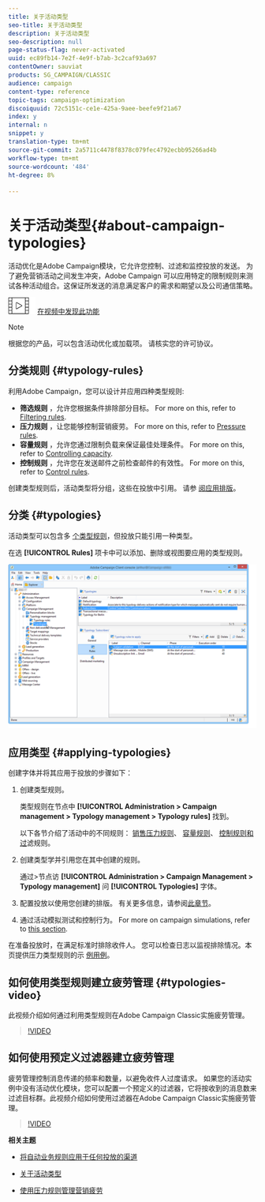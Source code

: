 ```yaml
---
title: 关于活动类型
seo-title: 关于活动类型
description: 关于活动类型
seo-description: null
page-status-flag: never-activated
uuid: ec89fb14-7e2f-4e9f-b7ab-3c2caf93a697
contentOwner: sauviat
products: SG_CAMPAIGN/CLASSIC
audience: campaign
content-type: reference
topic-tags: campaign-optimization
discoiquuid: 72c5151c-ce1e-425a-9aee-beefe9f21a67
index: y
internal: n
snippet: y
translation-type: tm+mt
source-git-commit: 2a5711c4478f8378c079fec4792ecbb95266ad4b
workflow-type: tm+mt
source-wordcount: '484'
ht-degree: 8%

---
```



# 关于活动类型{#about-campaign-typologies}

活动优化是Adobe Campaign模块，它允许您控制、过滤和监控投放的发送。 为了避免营销活动之间发生冲突，Adobe Campaign 可以应用特定的限制规则来测试各种活动组合。这保证所发送的消息满足客户的需求和期望以及公司通信策略。

![](assets/do-not-localize/how-to-video.png) [在视频中发现此功能](#typologies-video)

>[!NOTE]
>
>根据您的产品，可以包含活动优化或加载项。 请核实您的许可协议。

## 分类规则 {#typology-rules}

利用Adobe Campaign，您可以设计并应用四种类型规则:

* **筛选规则** ，允许您根据条件排除部分目标。 For more on this, refer to [Filtering rules](../../campaign/using/filtering-rules.md).
* **压力规则** ，让您能够控制营销疲劳。 For more on this, refer to [Pressure rules](../../campaign/using/pressure-rules.md).
* **容量规则** ，允许您通过限制负载来保证最佳处理条件。 For more on this, refer to [Controlling capacity](../../campaign/using/consistency-rules.md#controlling-capacity).
* **控制规则** ，允许您在发送邮件之前检查邮件的有效性。 For more on this, refer to [Control rules](../../campaign/using/control-rules.md).

创建类型规则后，活动类型将分组，这些在投放中引用。 请参 [阅应用排版](#applying-typologies)。

## 分类 {#typologies}

活动类型可以包含多 [个类型规则](#typology-rules)，但投放只能引用一种类型。

在选 **[!UICONTROL Rules]** 项卡中可以添加、删除或视图要应用的类型规则。

![](assets/campaign_opt_rules_tab.png)

## 应用类型 {#applying-typologies}

创建字体并将其应用于投放的步骤如下：

1. 创建类型规则。

   类型规则在节点中 **[!UICONTROL Administration > Campaign management > Typology management > Typology rules]** 找到。

   以下各节介绍了活动中的不同规则： [销售压力规则](../../campaign/using/pressure-rules.md)、 [容量规则](../../campaign/using/consistency-rules.md#controlling-capacity)、 [控制规则](../../campaign/using/control-rules.md)[和过](../../campaign/using/filtering-rules.md)滤规则。

1. 创建类型学并引用您在其中创建的规则。

   通过>节点访 **[!UICONTROL Administration > Campaign Management > Typology management]** 问 **[!UICONTROL Typologies]** 字体。

1. 配置投放以使用您创建的排版。 有关更多信息，请参阅[此章节](../../campaign/using/applying-rules.md#applying-a-typology-to-a-delivery)。
1. 通过活动模拟测试和控制行为。 For more on campaign simulations, refer to [this section](../../campaign/using/campaign-simulations.md).

在准备投放时，在满足标准时排除收件人。 您可以检查日志以监视排除情况。本页提供压力类型规则的示 [例用例](../../campaign/using/pressure-rules.md#use-cases-on-pressure-rules)。

## 如何使用类型规则建立疲劳管理 {#typologies-video}

此视频介绍如何通过利用类型规则在Adobe Campaign Classic实施疲劳管理。

>[!VIDEO](https://video.tv.adobe.com/v/25090?quality=12)

## 如何使用预定义过滤器建立疲劳管理

疲劳管理控制消息传递的频率和数量，以避免收件人过度请求。 如果您的活动实例中没有活动优化模块，您可以配置一个预定义的过滤器，它将按收到的消息数来过滤目标群。此视频介绍如何使用过滤器在Adobe Campaign Classic实施疲劳管理。

>[!VIDEO](https://video.tv.adobe.com/v/25091?quality=12)

**相关主题**

* [将自动业务规则应用于任何投放的渠道](https://helpx.adobe.com/campaign/kb/simplifying-campaign-management-acc.html#Applyautomaticbusinessrulestodeliveriesonanychannel)

* [关于活动类型](../../campaign/using/pressure-rules.md)

* [使用压力规则管理营销疲劳](https://docs.adobe.com/content/help/en/campaign-classic/using/orchestrating-campaigns/campaign-optimization/pressure-rules.html)